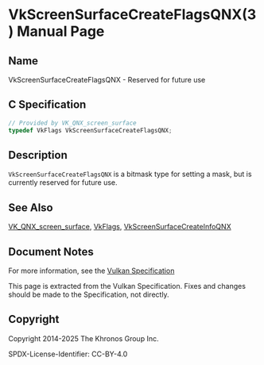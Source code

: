 # VkScreenSurfaceCreateFlagsQNX(3) Manual Page

## Name

VkScreenSurfaceCreateFlagsQNX - Reserved for future use



## [](#_c_specification)C Specification

```c++
// Provided by VK_QNX_screen_surface
typedef VkFlags VkScreenSurfaceCreateFlagsQNX;
```

## [](#_description)Description

`VkScreenSurfaceCreateFlagsQNX` is a bitmask type for setting a mask, but is currently reserved for future use.

## [](#_see_also)See Also

[VK\_QNX\_screen\_surface](https://registry.khronos.org/vulkan/specs/latest/man/html/VK_QNX_screen_surface.html), [VkFlags](https://registry.khronos.org/vulkan/specs/latest/man/html/VkFlags.html), [VkScreenSurfaceCreateInfoQNX](https://registry.khronos.org/vulkan/specs/latest/man/html/VkScreenSurfaceCreateInfoQNX.html)

## [](#_document_notes)Document Notes

For more information, see the [Vulkan Specification](https://registry.khronos.org/vulkan/specs/latest/html/vkspec.html#VkScreenSurfaceCreateFlagsQNX)

This page is extracted from the Vulkan Specification. Fixes and changes should be made to the Specification, not directly.

## [](#_copyright)Copyright

Copyright 2014-2025 The Khronos Group Inc.

SPDX-License-Identifier: CC-BY-4.0